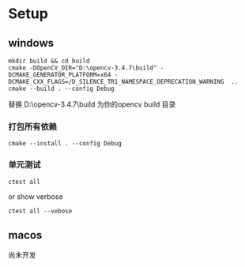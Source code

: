# Setup

## windows
```
mkdir build && cd build
cmake -DOpenCV_DIR="D:\opencv-3.4.7\build" -DCMAKE_GENERATOR_PLATFORM=x64 -DCMAKE_CXX_FLAGS=/D_SILENCE_TR1_NAMESPACE_DEPRECATION_WARNING  ..
cmake --build . --config Debug
```
替换 D:\opencv-3.4.7\build 为你的opencv build 目录
### 打包所有依赖

```
cmake --install . --config Debug
```
### 单元测试

```
ctest all 
```
or show verbose

```
ctest all --vebose
```


## macos 
尚未开发